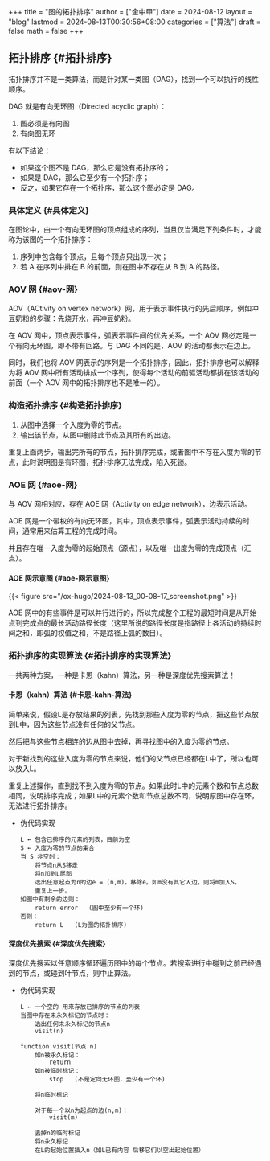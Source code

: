 +++
title = "图的拓扑排序"
author = ["金中甲"]
date = 2024-08-12
layout = "blog"
lastmod = 2024-08-13T00:30:56+08:00
categories = ["算法"]
draft = false
math = false
+++

## 拓扑排序 {#拓扑排序}

拓扑排序并不是一类算法，而是针对某一类图（DAG），找到一个可以执行的线性顺序。

DAG 就是有向无环图（Directed acyclic graph）：

1.  图必须是有向图
2.  有向图无环

<!--more-->

有以下结论：

-   如果这个图不是 DAG，那么它是没有拓扑序的；
-   如果是 DAG，那么它至少有一个拓扑序；
-   反之，如果它存在一个拓扑序，那么这个图必定是 DAG。


### 具体定义 {#具体定义}

在图论中，由一个有向无环图的顶点组成的序列，当且仅当满足下列条件时，才能称为该图的一个拓扑排序：

1.  序列中包含每个顶点，且每个顶点只出现一次；
2.  若 A 在序列中排在 B 的前面，则在图中不存在从 B 到 A 的路径。


### AOV 网 {#aov-网}

AOV（ACtivity on vertex network）网，用于表示事件执行的先后顺序，例如冲豆奶粉的步骤：先烧开水，再冲豆奶粉。

在 AOV 网中，顶点表示事件，弧表示事件间的优先关系，一个 AOV 网必定是一个有向无环图，即不带有回路。与 DAG 不同的是，AOV 的活动都表示在边上。

同时，我们也将 AOV 网表示的序列是一个拓扑排序，因此，拓扑排序也可以解释为将 AOV 网中所有活动排成一个序列，使得每个活动的前驱活动都排在该活动的前面（一个 AOV 网中的拓扑排序也不是唯一的）。


### 构造拓扑排序 {#构造拓扑排序}

1.  从图中选择一个入度为零的节点。
2.  输出该节点，从图中删除此节点及其所有的出边。

重复上面两步，输出完所有的节点，拓扑排序完成，或者图中不存在入度为零的节点，此时说明图是有环图，拓扑排序无法完成，陷入死锁。


### AOE 网 {#aoe-网}

与 AOV 网相对应，存在 AOE 网（Activity on edge network），边表示活动。

AOE 网是一个带权的有向无环图，其中，顶点表示事件，弧表示活动持续的时间，通常用来估算工程的完成时间。

并且存在唯一入度为零的起始顶点（源点），以及唯一出度为零的完成顶点（汇点）。


#### AOE 网示意图 {#aoe-网示意图}

{{< figure src="/ox-hugo/2024-08-13_00-08-17_screenshot.png" >}}

AOE 网中的有些事件是可以并行进行的，所以完成整个工程的最短时间是从开始点到完成点的最长活动路径长度（这里所说的路径长度是指路径上各活动的持续时间之和，即弧的权值之和，不是路径上弧的数目）。


### 拓扑排序的实现算法 {#拓扑排序的实现算法}

一共两种方案，一种是卡恩（kahn）算法，另一种是深度优先搜索算法！


#### 卡恩（kahn）算法 {#卡恩-kahn-算法}

简单来说，假设L是存放结果的列表，先找到那些入度为零的节点，把这些节点放到L中，因为这些节点没有任何的父节点。

然后把与这些节点相连的边从图中去掉，再寻找图中的入度为零的节点。

对于新找到的这些入度为零的节点来说，他们的父节点已经都在L中了，所以也可以放入L。

重复上述操作，直到找不到入度为零的节点。如果此时L中的元素个数和节点总数相同，说明排序完成；如果L中的元素个数和节点总数不同，说明原图中存在环，无法进行拓扑排序。

<!--list-separator-->

-  伪代码实现

    ```text
    L ← 包含已排序的元素的列表，目前为空
    S ← 入度为零的节点的集合
    当 S 非空时：
        将节点n从S移走
        将n加到L尾部
        选出任意起点为n的边e = (n,m)，移除e。如m没有其它入边，则将m加入S。
        重复上一步。
    如图中有剩余的边则：
        return error   (图中至少有一个环)
    否则：
        return L   (L为图的拓扑排序)
    ```


#### 深度优先搜索 {#深度优先搜索}

深度优先搜索以任意顺序循环遍历图中的每个节点。若搜索进行中碰到之前已经遇到的节点，或碰到叶节点，则中止算法。

<!--list-separator-->

-  伪代码实现

    ```text
    L ← 一个空的 用来存放已排序的节点的列表
    当图中存在未永久标记的节点时：
        选出任何未永久标记的节点n
        visit(n)

    function visit(节点 n)
        如n被永久标记：
            return
        如n被临时标记：
            stop   (不是定向无环图，至少有一个环)

        将n临时标记

        对于每一个以n为起点的边(n,m)：
            visit(m)

        去掉n的临时标记
        将n永久标记
        在L的起始位置插入n（如L已有内容 后移它们以空出起始位置）
    ```

